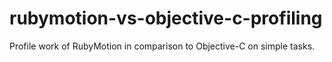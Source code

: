 rubymotion-vs-objective-c-profiling
===================================

Profile work of RubyMotion in comparison to Objective-C on simple tasks.
